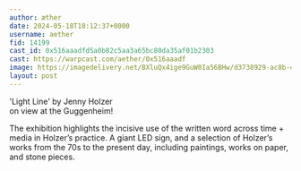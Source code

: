 ```yaml
---
author: æther
date: 2024-05-18T18:12:37+0000
username: aether
fid: 14199
cast_id: 0x516aaadfd5a0b82c5aa3a65bc80da35af01b2303
cast: https://warpcast.com/aether/0x516aaadf
image: https://imagedelivery.net/BXluQx4ige9GuW0Ia56BHw/d3738929-ac8b-42de-4cd0-507331a06f00/original
layout: post
---
```

'Light Line' by Jenny Holzer   
on view at the Guggenheim!   
  
The exhibition highlights the incisive use of the written word across time + media in Holzer’s practice. A giant LED sign, and a selection of Holzer’s works from the 70s to the present day, including paintings, works on paper, and stone pieces.  

<img src='https://imagedelivery.net/BXluQx4ige9GuW0Ia56BHw/d3738929-ac8b-42de-4cd0-507331a06f00/original' alt='' referrerpolicy='no-referrer'/>
